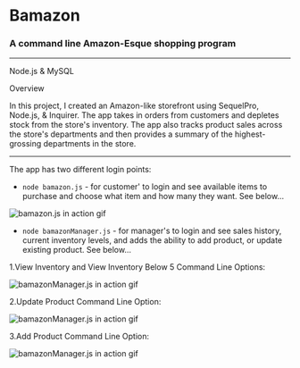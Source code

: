 <h1>Bamazon</h1>

<h3>A command line Amazon-Esque shopping program</h3>

---

Node.js & MySQL

Overview

In this project, I created an Amazon-like storefront using SequelPro, Node.js, & Inquirer. The app takes in orders from customers and depletes stock from the store's inventory. The app also tracks product sales across the store's departments and then provides a summary of the highest-grossing departments in the store.

---

The app has two different login points:

* `node bamazon.js` - for customer' to login and see available items to purchase and choose what item and how many they want. See below...

![bamazon.js in action gif](https://media.giphy.com/media/3o7aDcoYT3aHWd27Qc/giphy.gif)


* `node bamazonManager.js` - for manager's to login and see sales history, current inventory levels, and adds the ability to add product, or update existing product. See below...


1.View Inventory and View Inventory Below 5 Command Line Options:

![bamazonManager.js in action gif](https://media.giphy.com/media/l378lpZ99QdZn3jfq/giphy.gif)


2.Update Product Command Line Option:

![bamazonManager.js in action gif](https://media.giphy.com/media/3ov9kb9wM2NTcgyc0w/giphy.gif)


3.Add Product Command Line Option:

![bamazonManager.js in action gif](https://media.giphy.com/media/3ov9jEIUbHfIuyoWcg/giphy.gif)






